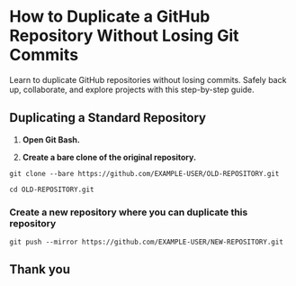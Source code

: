  # How to Duplicate a GitHub Repository Without Losing Git Commits

 Learn to duplicate GitHub repositories without losing commits. Safely back up, collaborate, and explore projects with this step-by-step guide.





## Duplicating a Standard Repository

1. **Open Git Bash.**

2. **Create a bare clone of the original repository.**

 ```
 git clone --bare https://github.com/EXAMPLE-USER/OLD-REPOSITORY.git
```
```
cd OLD-REPOSITORY.git
```

### Create a new repository where you can duplicate this repository

```
git push --mirror https://github.com/EXAMPLE-USER/NEW-REPOSITORY.git
```
## Thank you
